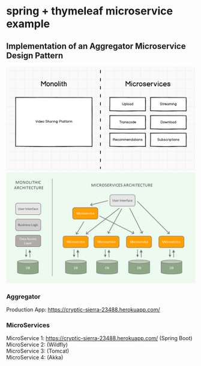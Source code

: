 # spring + thymeleaf microservice example

## Implementation of an Aggregator Microservice Design Pattern

![Video Microservice - Showing Partitions](img/video-platform-monolith-microservices.png "A Video Service Microservice Architecture")
![The Basic Pattern](img/5302608-1.png "Basic MicroService Example")

### Aggregator  
Production App: https://cryptic-sierra-23488.herokuapp.com/


### MicroServices  
MicroService 1: https://cryptic-sierra-23488.herokuapp.com/ (Spring Boot)  
MicroService 2: (Wildfly)  
MicroService 3: (Tomcat)  
MicroService 4: (Akka)  

